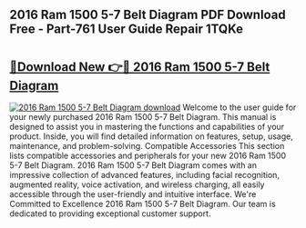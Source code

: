## 2016 Ram 1500 5-7 Belt Diagram PDF Download Free - Part-761 User Guide Repair 1TQKe

# <h2><a href="http://dfhsf2.blite.top/?on=2016+Ram+1500+5-7+Belt+Diagram">🔗Download New 👉🔴 2016 Ram 1500 5-7 Belt Diagram</a></h2>

[![2016 Ram 1500 5-7 Belt Diagram download](https://i.imgur.com/lujVjoI.png)](http://dfhsf2.blite.top/?on=2016+Ram+1500+5-7+Belt+Diagram)
Welcome to the user guide for your newly purchased 2016 Ram 1500 5-7 Belt Diagram. This manual is designed to assist you in mastering the functions and capabilities of your product. Inside, you will find detailed information on features, setup, usage, maintenance, and problem-solving. Compatible Accessories This section lists compatible accessories and peripherals for your new 2016 Ram 1500 5-7 Belt Diagram. 2016 Ram 1500 5-7 Belt Diagram comes with an impressive collection of advanced features, including facial recognition, augmented reality, voice activation, and wireless charging, all easily accessible through the user-friendly and intuitive interface. We're Committed to Excellence 2016 Ram 1500 5-7 Belt Diagram. Our team is dedicated to providing exceptional customer support.
